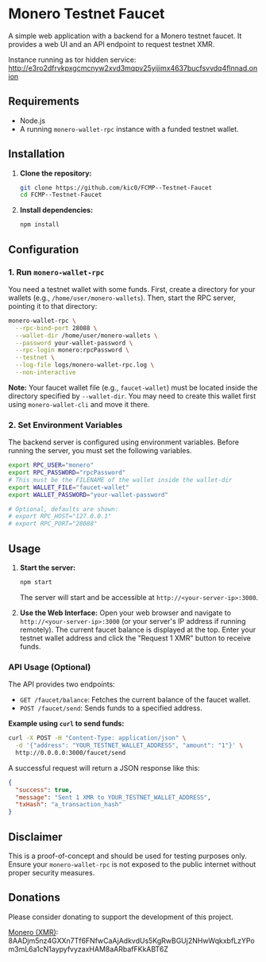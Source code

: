 # Monero Testnet Faucet

A simple web application with a backend for a Monero testnet faucet. It provides a web UI and an API endpoint to request testnet XMR.

Instance running as tor hidden service: http://e3ro2dfrvkpxgcmcnyw2xvd3mqpv25yijimx4637bucfsvvdq4flnnad.onion

## Requirements

- Node.js
- A running `monero-wallet-rpc` instance with a funded testnet wallet.

## Installation

1.  **Clone the repository:**
    ```bash
    git clone https://github.com/kic0/FCMP--Testnet-Faucet
    cd FCMP--Testnet-Faucet
    ```
2.  **Install dependencies:**
    ```bash
    npm install
    ```

## Configuration

### 1. Run `monero-wallet-rpc`

You need a testnet wallet with some funds. First, create a directory for your wallets (e.g., `/home/user/monero-wallets`). Then, start the RPC server, pointing it to that directory:
```bash
monero-wallet-rpc \
  --rpc-bind-port 28088 \
  --wallet-dir /home/user/monero-wallets \
  --password your-wallet-password \
  --rpc-login monero:rpcPassword \
  --testnet \
  --log-file logs/monero-wallet-rpc.log \
  --non-interactive
```
**Note:** Your faucet wallet file (e.g., `faucet-wallet`) must be located inside the directory specified by `--wallet-dir`. You may need to create this wallet first using `monero-wallet-cli` and move it there.

### 2. Set Environment Variables

The backend server is configured using environment variables. Before running the server, you must set the following variables.
```bash
export RPC_USER="monero"
export RPC_PASSWORD="rpcPassword"
# This must be the FILENAME of the wallet inside the wallet-dir
export WALLET_FILE="faucet-wallet"
export WALLET_PASSWORD="your-wallet-password"

# Optional, defaults are shown:
# export RPC_HOST="127.0.0.1"
# export RPC_PORT="28088"
```

## Usage

1.  **Start the server:**
    ```bash
    npm start
    ```
    The server will start and be accessible at `http://<your-server-ip>:3000`.

2.  **Use the Web Interface:**
    Open your web browser and navigate to `http://<your-server-ip>:3000` (or your server's IP address if running remotely). The current faucet balance is displayed at the top. Enter your testnet wallet address and click the "Request 1 XMR" button to receive funds.

### API Usage (Optional)

The API provides two endpoints:

-   `GET /faucet/balance`: Fetches the current balance of the faucet wallet.
-   `POST /faucet/send`: Sends funds to a specified address.

**Example using `curl` to send funds:**
```bash
curl -X POST -H "Content-Type: application/json" \
  -d '{"address": "YOUR_TESTNET_WALLET_ADDRESS", "amount": "1"}' \
  http://0.0.0.0:3000/faucet/send
```

A successful request will return a JSON response like this:
```json
{
  "success": true,
  "message": "Sent 1 XMR to YOUR_TESTNET_WALLET_ADDRESS",
  "txHash": "a_transaction_hash"
}
```

## Disclaimer

This is a proof-of-concept and should be used for testing purposes only. Ensure your `monero-wallet-rpc` is not exposed to the public internet without proper security measures.

## Donations

Please consider donating to support the development of this project.

[Monero (XMR)](https://www.getmonero.org): 8AADjm5nz4GXXn7Tf6FNfwCaAjAdkvdUs5KgRwBGUj2NHwWqkxbfLzYPom3mL6a1cN1aypyfvyzaxHAM8aARbafFKkABT6Z

